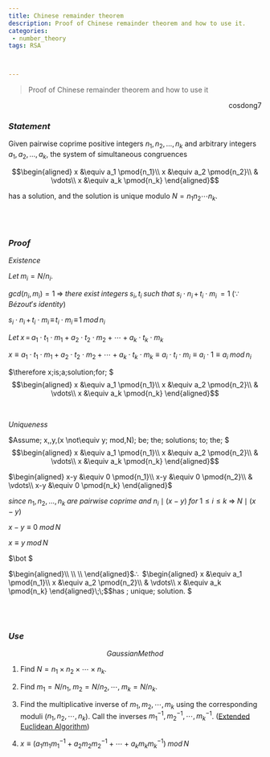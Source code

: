 ```yaml
---
title: Chinese remainder theorem
description: Proof of Chinese remainder theorem and how to use it.
categories:
 - number_theory
tags: RSA



---
```


> Proof of Chinese remainder theorem and how to use it

<div style="text-align: right"> cosdong7 </div>



### <em>Statement</em>

Given pairwise coprime positive integers $n_1, n_2, \ldots, n_k$ and arbitrary integers $a_1, a_2, \ldots, a_k$, the system of simultaneous congruences 

$$\begin{aligned} x &\equiv a_1 \pmod{n_1}\\ x &\equiv a_2 \pmod{n_2}\\ & \vdots\\ x &\equiv a_k \pmod{n_k} \end{aligned}$$

has a solution, and the solution is unique modulo $N = n_1n_2\cdots n_k$.



<br>

<br>

### <em>Proof</em>

$Existence$



$Let\; m_{i} = N/n_{i}.$ 

$gcd(n_{i}, m_{i}) = 1\;\Rightarrow\;there\; exist\;integers\;  s_{i},\,t_{i}\;such\;that\; s_{i}\cdot n_{i}\,+\, t_{i}\cdot m_{i}\, = 1\;(\because\, Bézout's\; identity)$

$s_{i}\cdot n_{i}\,+\, t_{i}\cdot m_{i}\, \equiv\, t_{i}\cdot m_{i}\, \equiv\, 1\; mod\,n_{i}$

$Let\; x\, =\, a_{1}\cdot t_{1}\cdot m_{1}+a_{2}\cdot t_{2}\cdot m_{2}+⋯+a_{k}\cdot t_{k}\cdot m_{k}$

$x\equiv a_{1}\cdot t_{1}\cdot m_{1}+a_{2}\cdot t_{2}\cdot m_{2}+⋯+a_{k}\cdot t_{k}\cdot m_{k} \equiv  a_{i}\cdot t_{i}\cdot m_{i} \equiv a_{i}\cdot 1 \equiv a_{i} \; mod\,n_{i}$

$\therefore x\;is\;a\;solution\;for\; $$$\begin{aligned} x &\equiv a_1 \pmod{n_1}\\ x &\equiv a_2 \pmod{n_2}\\ & \vdots\\ x &\equiv a_k \pmod{n_k} \end{aligned}$$



<br>



$Uniqueness$

$Assume\; x\,,y\,(x \not\equiv y\; mod\,N)\; be\; the\; solutions\; to\; the\; $$$\begin{aligned} x &\equiv a_1 \pmod{n_1}\\ x &\equiv a_2 \pmod{n_2}\\ & \vdots\\ x &\equiv a_k \pmod{n_k} \end{aligned}$$

$\begin{aligned} x-y &\equiv 0 \pmod{n_1}\\ x-y &\equiv 0 \pmod{n_2}\\ & \vdots\\ x-y &\equiv 0 \pmod{n_k} \end{aligned}$

$since\;n_1, n_2, \ldots, n_k\;are\;pairwise\;coprime\;and\; n_i\mid (x-y)\;for \; 1\leq i \leq k\; \Rightarrow \; N\mid (x-y)$

$x-y\equiv 0\; mod\,N$

$x\equiv y\; mod\,N$

$\bot $

$\begin{aligned}\\ \\ \\ \end{aligned}$$\therefore\;\;$$\begin{aligned} x &\equiv a_1 \pmod{n_1}\\ x &\equiv a_2 \pmod{n_2}\\ & \vdots\\ x &\equiv a_k \pmod{n_k} \end{aligned}\;\;$$has \; unique\; solution. $

<br>

<br>

### <em>Use</em>

$$Gaussian Method$$

1. Find $N = n_1 × n_2 × \cdots × n_k$. 

2. Find $m_1 =N/n_1,\;m_2 =N/n_2,\,\cdots,\;m_k =N/n_k$.

3. Find the multiplicative inverse of $m_1,\, m_2,\, \cdots,\, m_k$ using the corresponding moduli ($n_1,\, n_2 ,\, \cdots,\, n_k$). Call the inverses $m_1^{-1},\, m_2^{-1},\, \cdots,\, m_k^{-1}$. ([Extended Euclidean Algorithm](https://cosdong7.github.io/number_theory/2021/01/29/Extended-Euclidean-Algorithm))
4. $x \equiv (a_1m_1m_1^{-1}+a_2m_2m_2^{-1}+\cdots +a_km_km_k^{-1})\; mod\, N$

